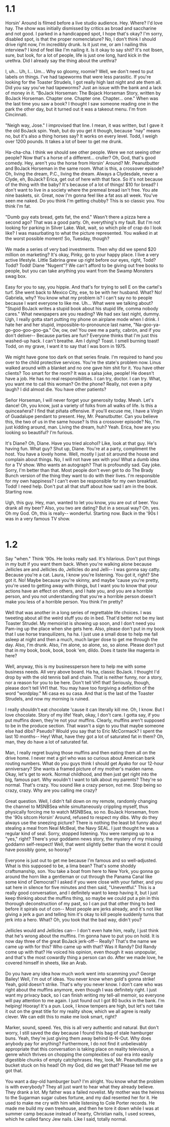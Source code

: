 # 1.1

Horsin' Around is filmed before a live studio audience.
Hey. Where? I'd love hay.
The show was initially dismissed by critics as broad and saccharine and not good.
I parked in a handicapped spot, I hope that's okay? I'm sorry, disabled spot, is that the proper nomenclature?
No, I don't think I should drive right now, I'm incredibly drunk.
Is it just me, or am I nailing this interview? I kind of feel like I'm nailing it.
Is it okay to say shit?
It's not Ibsen, sure, but look, for a lot of people, life is just one long, hard kick in the urethra.
Did I already say the thing about the urethra?<br><br>
I, uh... Uh, I... Um...
Why so gloomy, roomie?
Well, we don't need to put labels on things.
I've had tapeworms that were less parasitic.
If you're looking for the Toaster Strudels, I got really high last night and ate them all.
Did you say you've had tapeworms?
Just an issue with the bank and a lack of money in it.
"BoJack Horseman: The Bojack Horseman Story, written by BoJack Horseman. Chapter one. Chapter one. Chapter... one."
When was the last time you saw a book? I thought I saw someone reading one in the park the other day, but it turned out it was a takeout menu.
I'm from Cincinnati.<br><br>
"Neigh way, Jose." I improvised that line. I mean, it was written, but I gave it the old BoJack spin.
Yeah, but do you get it though, because "nay" means no, but it's also a thing horses say? It works on every level.
Todd, I weigh over 1200 pounds. It takes a lot of beer to get me drunk.<br><br>
Ha-cha-cha.
I think we should see other people. Were we not seeing other people?
Now that's a horse of a different... cruller?
Oh, God, that's good comedy.
Hey, aren't you the horse from Horsin' Around?
Mr. Peanutbutter and BoJack Horseman in the same room. What is this, a crossover episode?
Oh, living the dream, P.C., living the dream.
Always a Clydesdale, never a Clyde, eh, BoJack?
Erica, get out of here with that face.
So it's not because of the thing with the baby? It's because of a lot of things!
$10 for bread?
I don't want to live in a society where the premeal bread isn't free.
You ate nine baskets, sir.
Great, now I'm gonna feel like a fat ass all week.
You've seen me naked. Do you think I'm getting chubby?
This is so classic you.
You think I'm fat.<br><br>
"Dumb guy eats bread, gets fat, the end."
Wasn't there a pizza here a second ago?
That was a good party.
Oh, everything's my fault.
But I'm not looking for parking in Silver Lake.
Wait, wait, so which pile of crap do I look like?
I was masurbating to what the picture represented. You walked in at the worst possible moment!
So, Tuesday, though?<br><br>
We made a series of very bad investments.
Then why did we spend $20 million on marketing?
It's okay, Pinky, go to your happy place.
I live a very active lifestyle.
Little Sabrina grew up right before our eyes, right, Todd? Todd? Todd!
Diane "Nugent"?
We can't afford to be giving out free books to people, but you can take anything you want from the Swamp Monsters swag box.<br><br>
Easy for you to say, you hippie.
And that's for trying to sell E on the cartel's turf.
She went back to Mexico City, ese, to be with her husband. What? No! Gabriela, why?
You know what my problem is? I can't say no to people because I want everyone to like me.
Uh... What were we talking about?
"Stupid BoJack writes a stupid book about his stupid life, comma nobody cares."
What newspapers are you reading?
We had sex last night, dummy.
Ugh, I really gotta start putting my phone on airplane mode when I drink.
I hate her and her stupid, impossible-to-pronounce last name, "Na-goo-ya-go-goo-goo-goo-ga."
Ow, ow, ow!
You owe me a party, cabr&oacute;n, and if you don't deliver-- Because parties are fun?
Everyone thinks that I'm just this washed-up hack.
I can't breathe. Am I dying? Toast. I smell burning toast!
Todd, on my grave, I want it to say that I was born in 1975.<br><br>
We might have gone too dark on that series finale.
I'm required to hand you over to the child protective services. You're the state's problem now.
Linus walked around with a blanket and no one gave him shit for it.
You have other clients?
Too smart for the room? It was a salsa joke, people!
He doesn't have a job. He has no real responsibilities.
I can try, doctor. I can try.
What, you want me to call this woman? On the phone?
Really, not even a pity laugh? I did almost die.
You have other patients?<br><br>
Se&ntilde;or Horseman, I will never forget your generosity today.
Mwah. Let's dance!
Oh, you know, just a variety of folks from all walks of life.
Is this a quincea&ntilde;era?
I find that pi&ntilde;ata offensive.
If you'll excuse me, I have a Virgin of Guadalupe pendant to present.
Hey, Mr. Peanutbutter.
Can you believe this, the two of us in the same house? Is this a crossover episode? No, I'm just kidding around, man.
Living the dream, huh? Yeah.
Erica, how are you looking so beautiful? I'm furious.<br><br>
It's Diane? Oh, Diane.
Have you tried alcohol?
Like, look at that guy. He's having fun.
What guy?
Shut up, Diane. You're at a party, compliment the host. You have a lovely home.
Well, mostly I just sit around the house and complain about things.
No, I will not have sex with you!
What a dumb idea for a TV show.
Who wants an autograph?
That is profoundly sad.
Gay joke. Sorry, I'm better than that.
Most people don't even get to do The Brady Bunch version of the thing they want to do with their lives.
I'm responsible for my own happiness? I can't even be responsible for my own breakfast.
Todd! I need help.
Don't put all that stuff about how sad I am in the book.
Starting now.<br><br>
Ugh, this guy. Hey, man, wanted to let you know, you are out of beer.
You drank all my beer? Also, you two are dating?
But in a sexual way? Oh, yes. Oh my God.
Oh, this is really-- wonderful. Starting now.
Back in the '90s I was in a very famous TV show.<br><br>


# 1.2

Say "when."
Think '90s. He looks really sad. It's hilarious.
Don't put things in my butt if you want them back.
When you're walking alone because Jellicles are and Jellicles do, Jellicles do and Jelli--
I was gonna say catty. Because you're a cat. Laura, I know you're listening. You got it, right? She got it.
No! Maybe because you're skinny, and maybe 'cause you're pretty, you're used to getting away with things, but I want you to know that your actions have an effect on others, and I hate you, and you are a horrible person, and you not understanding that you're a horrible person doesn't make you less of a horrible person.
You think I'm pretty?<br><br>
Well that was another in a long series of regrettable life choices.
I was tweeting about all the weird stuff you do in bed.
That'd better not be my last Toaster Strudel.
My memoirist is showing up soon, and I don't need you Pam-ing up the place when she gets here.
Also, please don't put in my book that I use horse tranquilizers, ha ha. I just use a small dose to help me fall asleep at night and then a much, much larger dose to get me through the day. Also, I'm drunk. Also, I'm alone, so alone, so, so alone. Please don't put that in my book, book, book, book 'em, dildo. Does it taste like magenta in here?<br><br>
Well, anyway, this is my businessperson here to help me with some business needs. All very above board.
Ha ha, classic BoJack. I thought I'd drop by with the old tennis ball and chain.
That is neither funny, nor a story, nor a reason for you to be here.
Don't tell VH1 that! Seriously, though, please don't tell VH1 that.
You may have too forgiving a definition of the word "wordplay."
Mi casa es su casa.
And that is the last of the Toaster Strudels, and now my morning is ruined.<br><br>
I really shouldn't eat chocolate 'cause it can literally kill me. Oh, I know. But I love chocolate. Story of my life!
Yeah, okay, I don't care. I gotta say, if you put muffins down, they're not your muffins.
Clearly, muffins aren't supposed to be in the produce section. That wasn't a sign to you that maybe someone else had dibs?
Pseudo? Would you say that to Eric McCormack?
I spent the last 10 months-- Hey!
What, have they got a lot of saturated fat in them? Oh, man, they do have a lot of saturated fat.<br><br>
Man, I really regret buying those muffins and then eating them all on the drive home.
I never met a girl who was so curious about American bank routing numbers. What do you guys think I should get Ayako for our 12-hour anniversary? She wants a framed picture of my mother's maiden name. Okay, let's get to work.
Normal childhood, and then just get right into the big, famous part.
Why wouldn't I want to talk about my parents? They're so normal. That's crazy. You sound like a crazy person, not me. Stop being so crazy, crazy. Why are you calling me crazy?<br><br>
Great question. Well, I didn't fall down on my remote, randomly changing the channel to MSNBSea while simultaneously crippling myself, thus physically forcing me to watch MSNBSea, so no.
BoJack Horseman, from the '90s sitcom Horsin' Around, refused to respect my dibs.
Why do they always use the sneezing picture?
There is nothing the least bit funny about stealing a meal from Neal McBeal, the Navy SEAL. I just thought he was a regular kind of seal.
Sorry, stopped listening. You were ramping up to a "yes," right?
There's your goddamn news story, the mystery of my missing goddamn self-respect!
Well, that went slightly better than the worst it could have possibly gone, so hooray?<br><br>
Everyone is just out to get me because I'm famous and so well-adjusted.
What is this supposed to be, a lima bean? That's some shoddy craftsmanship, son. You take a boat from here to New York, you gonna go around the horn like a gentleman or cut through the Panama Canal like some kind of Democrat?
I asked if you were close with your father, and you sat here in silence for five minutes and then said, "Uneventful."
This is a really good conversation, and I definitely want to keep having it, but I just keep thinking about the muffins thing, so maybe we could put a pin in this thorough deconstruction of my past, so I can put that other thing to bed before it spirals out of con--
Most people are jerks already, and it's not like giving a jerk a gun and telling him it's okay to kill people suddenly turns that jerk into a hero. What? Oh, you took that the bad way, didn't you?<br><br>
Jellicles would and Jellicles can--
I don't even hate him, really, I just think that he's wrong about the muffins.
I'm gonna have to put you on hold.
It is now day three of the great BoJack jerk-off-- Really? That's the name we came up with for this? Who came up with that? Was it Randy? Did Randy come up with that?
He voiced his opinion, even though it was unpopular, and that's the most cowardly thing a person can do.
After we made love, he covered himself in sheets, like an Arab.<br><br>
Do you have any idea how much work went into scamming you? George Bailey! Well, I'm out of ideas.
You never know when gold's gonna strike! Yeah, gold doesn't strike. That's why you never know.
I don't care who was right about the muffins anymore, even though I was definitely right. I just want my privacy back, so I can finish writing my tell-all memoir, so everyone will pay attention to me again.
I just found out I got 80 bucks in the bank. I'm helping! Hooray!
It's a pun. Look, I know tempers are high, but let's not take it out on the great title for my reality show, which we all agree is really clever. We can edit this to make me look smart, right?<br><br>
Marker, sound, speed.
Yes, this is all very authentic and natural.
But don't worry, I still saved the day because I found this bag of stale hamburger buns. Yeah, they're just giving them away behind In-N-Out. Why does anybody pay for anything?
Furthermore, I do not find it unbelievably appropriate that this conversation is taking place on reality television, a genre which thrives on chopping the complexities of our era into easily digestible chunks of empty catchphrases.
Hey, look, Mr. Peanutbutter got a bucket stuck on his head!
Oh my God, did we get that? Please tell me we got that.<br><br>
You want a day-old hamburger bun? I'm alright. You know what the problem is with everybody? They all just want to hear what they already believe.
They drank a lot. My father was a failed novelist. My mother was the heiress to the Sugarman sugar cubes fortune, and my dad resented her for it. He used to make me cry with him while listening to Cole Porter records. He made me build my own treehouse, and then he tore it down while I was at summer camp because instead of hearty, Christian nails, I used screws, which he called fancy Jew nails. Like I said, totally normal.
